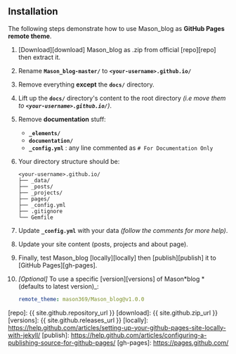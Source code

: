 ## Installation

The following steps demonstrate how to use Mason_blog as **GitHub Pages remote theme**.

1. [Download][download] Mason_blog as .zip from official [repo][repo] then extract it.
1. Rename **`Mason_blog-master/`** to **`<your-username>.github.io/`**
1. Remove everything **except** the **`docs/`** directory.
1. Lift up the **`docs/`** directory's content to the root directory _(i.e move them to **`<your-username>.github.io/`**)_.
1. Remove **documentation** stuff:

   - **`_elements/`**
   - **`documentation/`**
   - **`_config.yml`** : any line commented as `# For Documentation Only`

1. Your directory structure should be:

   ```tree
   <your-username>.github.io/
   ├── _data/
   ├── _posts/
   ├── _projects/
   ├── pages/
   ├── _config.yml
   ├── .gitignore
   └── Gemfile
   ```

1. Update **`_config.yml`** with your data _(follow the comments for more help)_.
1. Update your site content (posts, projects and about page).
1. Finally, test Mason_blog [locally][locally] then [publish][publish] it to [GitHub Pages][gh-pages].
1. _[Optional]_ To use a specific [version][versions] of Mason*blog *(defaults to latest version)\_:

   ```yml
   remote_theme: mason369/Mason_blog@v1.0.0
   ```

[repo]: {{ site.github.repository_url }}
[download]: {{ site.github.zip_url }}
[versions]: {{ site.github.releases_url }}
[locally]: https://help.github.com/articles/setting-up-your-github-pages-site-locally-with-jekyll/
[publish]: https://help.github.com/articles/configuring-a-publishing-source-for-github-pages/
[gh-pages]: https://pages.github.com/
